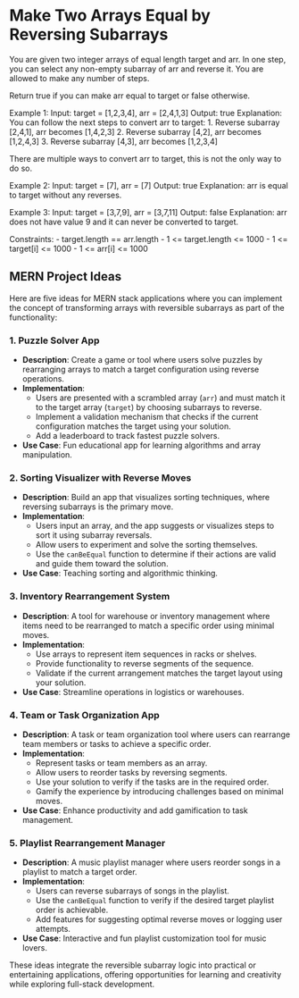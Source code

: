 # Make Two Arrays Equal by Reversing Subarrays

You are given two integer arrays of equal length target and arr. In one step, you can select any non-empty subarray of arr and reverse it. You are allowed to make any number of steps.

Return true if you can make arr equal to target or false otherwise.

Example 1:
Input: target = [1,2,3,4], arr = [2,4,1,3]
Output: true
    Explanation: You can follow the next steps to convert arr to target:
        1. Reverse subarray [2,4,1], arr becomes [1,4,2,3]
        2. Reverse subarray [4,2], arr becomes [1,2,4,3]
        3. Reverse subarray [4,3], arr becomes [1,2,3,4]

There are multiple ways to convert arr to target, this is not the only way to do so.

Example 2:
    Input: target = [7], arr = [7]
    Output: true
    Explanation: arr is equal to target without any reverses.

Example 3:
    Input: target = [3,7,9], arr = [3,7,11]
    Output: false
    Explanation: arr does not have value 9 and it can never be converted to target.
 

Constraints:
    - target.length == arr.length
    - 1 <= target.length <= 1000
    - 1 <= target[i] <= 1000
    - 1 <= arr[i] <= 1000

## MERN Project Ideas

Here are five ideas for MERN stack applications where you can implement the concept of transforming arrays with reversible subarrays as part of the functionality:

### 1. **Puzzle Solver App**
   - **Description**: Create a game or tool where users solve puzzles by rearranging arrays to match a target configuration using reverse operations.
   - **Implementation**:
     - Users are presented with a scrambled array (`arr`) and must match it to the target array (`target`) by choosing subarrays to reverse.
     - Implement a validation mechanism that checks if the current configuration matches the target using your solution.
     - Add a leaderboard to track fastest puzzle solvers.
   - **Use Case**: Fun educational app for learning algorithms and array manipulation.

### 2. **Sorting Visualizer with Reverse Moves**
   - **Description**: Build an app that visualizes sorting techniques, where reversing subarrays is the primary move.
   - **Implementation**:
     - Users input an array, and the app suggests or visualizes steps to sort it using subarray reversals.
     - Allow users to experiment and solve the sorting themselves.
     - Use the `canBeEqual` function to determine if their actions are valid and guide them toward the solution.
   - **Use Case**: Teaching sorting and algorithmic thinking.

### 3. **Inventory Rearrangement System**
   - **Description**: A tool for warehouse or inventory management where items need to be rearranged to match a specific order using minimal moves.
   - **Implementation**:
     - Use arrays to represent item sequences in racks or shelves.
     - Provide functionality to reverse segments of the sequence.
     - Validate if the current arrangement matches the target layout using your solution.
   - **Use Case**: Streamline operations in logistics or warehouses.

### 4. **Team or Task Organization App**
   - **Description**: A task or team organization tool where users can rearrange team members or tasks to achieve a specific order.
   - **Implementation**:
     - Represent tasks or team members as an array.
     - Allow users to reorder tasks by reversing segments.
     - Use your solution to verify if the tasks are in the required order.
     - Gamify the experience by introducing challenges based on minimal moves.
   - **Use Case**: Enhance productivity and add gamification to task management.

### 5. **Playlist Rearrangement Manager**
   - **Description**: A music playlist manager where users reorder songs in a playlist to match a target order.
   - **Implementation**:
     - Users can reverse subarrays of songs in the playlist.
     - Use the `canBeEqual` function to verify if the desired target playlist order is achievable.
     - Add features for suggesting optimal reverse moves or logging user attempts.
   - **Use Case**: Interactive and fun playlist customization tool for music lovers.

These ideas integrate the reversible subarray logic into practical or entertaining applications, offering opportunities for learning and creativity while exploring full-stack development.